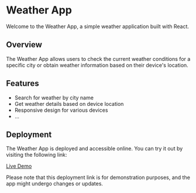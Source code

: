 # Weather App

Welcome to the Weather App, a simple weather application built with React.

## Overview

The Weather App allows users to check the current weather conditions for a specific city or obtain weather information based on their device's location.

## Features

- Search for weather by city name
- Get weather details based on device location
- Responsive design for various devices
- ...

## Deployment

The Weather App is deployed and accessible online. You can try it out by visiting the following link:

[Live Demo](https://your-deployment-link.com)

Please note that this deployment link is for demonstration purposes, and the app might undergo changes or updates.

